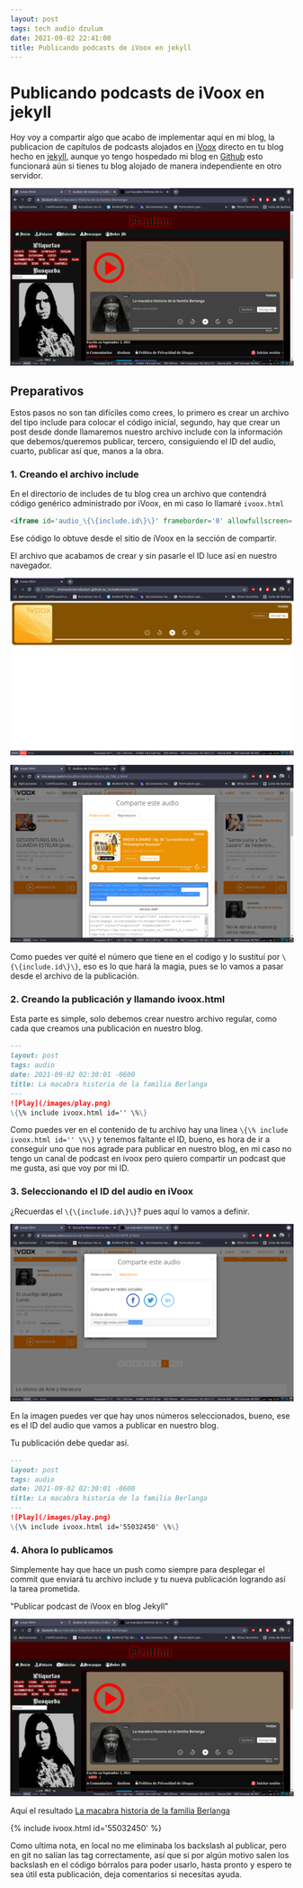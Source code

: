 ```yaml
---
layout: post
tags: tech audio dzulum
date: 2021-09-02 22:41:00
title: Publicando podcasts de iVoox en jekyll
---
```


# Publicando podcasts de iVoox en jekyll

Hoy voy a compartir algo que acabo de implementar aquí en mi blog, la publicacion de capítulos de podcasts alojados en [iVoox](https://ivoox.com) directo en tu blog hecho en [jekyll](https://jekyllrb.com), aunque yo tengo hospedado mi blog en [Github](https://github.com) esto funcionará aún si tienes tu blog alojado de manera independiente en otro servidor.

![Post de iVoox en Jekyll](/images/ivoox/ivoox-jekyll.png)

## Preparativos

Estos pasos no son tan difíciles como crees, lo primero es crear un archivo del tipo include para colocar el código inicial, segundo, hay que crear un post desde donde llamaremos nuestro archivo include con la información que debemos/queremos publicar, tercero, consiguiendo el ID del audio, cuarto, publicar así que, manos a la obra.

### 1. Creando el archivo include

En el directorio de includes de tu blog crea un archivo que contendrá código genérico administrado por iVoox, en mi caso lo llamaré `ivoox.html`

~~~html
<iframe id='audio_\{\{include.id\}\}' frameborder='0' allowfullscreen='' scrolling='no' height='200' style='width:100%;' src='https://mx.ivoox.com/es/player_ej_\{\{include.id\}\}_6_1.html'></iframe>
~~~

Ese código lo obtuve desde el sitio de iVoox en la sección de compartir.

El archivo que acabamos de crear y sin pasarle el ID luce así en nuestro navegador.

![Post de iVoox en Jekyll](/images/ivoox/ivoox.html.png)

![Post de iVoox en Jekyll](/images/ivoox/ivoox-codigo.png)

Como puedes ver quité el número que tiene en el codigo y lo sustituí por `\{\{include.id\}\}`, eso es lo que hará la magia, pues se lo vamos a pasar desde el archivo de la publicación.

### 2. Creando la publicación y llamando ivoox.html

Esta parte es simple, solo debemos crear nuestro archivo regular, como cada que creamos una publicación en nuestro blog.

~~~markdown
---
layout: post
tags: audio
date: 2021-09-02 02:30:01 -0600
title: La macabra historia de la familia Berlanga
---
![Play](/images/play.png)
\{\% include ivoox.html id='' \%\}

~~~

Como puedes ver en el contenido de tu archivo hay una linea `\{\% include ivoox.html id='' \%\}` y tenemos faltante el ID, bueno, es hora de ir a conseguir uno que nos agrade para publicar en nuestro blog, en mi caso no tengo un canal de podcast en ivoox pero quiero compartir un podcast que me gusta, asi que voy por mi ID.


### 3. Seleccionando el ID del audio en iVoox

¿Recuerdas el `\{\{include.id\}\}`? pues aquí lo vamos a definir.

![Seleccionando iVoox ID](/images/ivoox/ivoox-id.png)

En la imagen puedes ver que hay unos números seleccionados, bueno, ese es el ID del audio que vamos a publicar en nuestro blog.

Tu publicación debe quedar así.

~~~markdown
---
layout: post
tags: audio
date: 2021-09-02 02:30:01 -0600
title: La macabra historia de la familia Berlanga
---
![Play](/images/play.png)
\{\% include ivoox.html id='55032450' \%\}

~~~

### 4. Ahora lo publicamos

Simplemente hay que hace un push como siempre para desplegar el commit que enviará tu archivo include y tu nueva publicación logrando así la tarea prometida.

"Publicar podcast de iVoox en blog Jekyll"

![Post de iVoox en Jekyll](/images/ivoox/ivoox-jekyll.png)

Aquí el resultado [La macabra historia de la familia Berlanga](https://dzulum.tk/La-macabra-historia-de-la-familia-Berlanga/)

{% include ivoox.html id='55032450' %}

Como ultima nota, en local no me eliminaba los backslash al publicar, pero en git no salían las tag correctamente, así que si por algún motivo salen los backslash en el código bórralos para poder usarlo, hasta pronto y espero te sea útil esta publicación, deja comentarios si necesitas ayuda.
